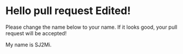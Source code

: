 # Hello pull request Edited!

Please change the name below to your name. If it looks good, your pull request will be accepted!

My name is SJ2Mi.
